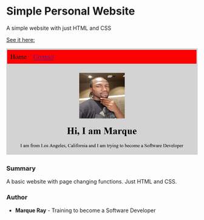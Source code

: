 # Simple Personal Website

A simple website with just HTML and CSS

[See it here:](https://github.com/Mray2k4/Task-1-Simple-Personal-Website.git)

![Front Page](/resources/images/Screenshot%20Front%20Page.jpg)

### Summary

A basic website with page changing functions. Just HTML and CSS.

### Author

* **Marque Ray** - Training to become a Software Developer